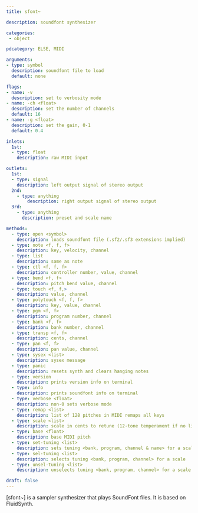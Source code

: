```yaml
---
title: sfont~

description: soundfont synthesizer

categories:
 - object

pdcategory: ELSE, MIDI

arguments:
- type: symbol
  description: soundfont file to load
  default: none

flags:
- name: -v
  description: set to verbosity mode
- name: -ch <float>
  description: set the number of channels
  default: 16
- name: -g <float>
  description: set the gain, 0-1
  default: 0.4

inlets:
  1st:
  - type: float
    description: raw MIDI input

outlets:
  1st:
  - type: signal
    description: left output signal of stereo output
  2nd:
    - type: anything
        description: right output signal of stereo output
  3rd:
    - type: anything
      description: preset and scale name

methods:
  - type: open <symbol>
    description: loads soundfont file (.sf2/.sf3 extensions implied)
  - type: note <f, f, f>
    description: key, velocity, channel
  - type: list
    description: same as note
  - type: ctl <f, f, f>
    description: controller number, value, channel
  - type: bend <f, f>
    description: pitch bend value, channel
  - type: touch <f, f,>
    description: value, channel
  - type: polytouch <f, f, f>
    description: key, value, channel
  - type: pgm <f, f>
    description: program number, channel
  - type: bank <f, f>
    description: bank number, channel
  - type: transp <f, f>
    description: cents, channel
  - type: pan <f, f>
    description: pan value, channel
  - type: sysex <list>
    description: sysex message
  - type: panic
    description: resets synth and clears hanging notes
  - type: version
    description: prints version info on terminal
  - type: info
    description: prints soundfont info on terminal
  - type: verbose <float>
    description: non-0 sets verbose mode
  - type: remap <list>
    description: list of 128 pitches in MIDI remaps all keys
  - type: scale <list>
    description: scale in cents to retune (12-tone temperament if no list)
  - type: base <float>
    description: base MIDI pitch
  - type: set-tuning <list>
    description: sets tuning <bank, program, channel & name> for a scale
  - type: sel-tuning <list>
    description: selects tuning <bank, program, channel> for a scale
  - type: unsel-tuning <list>
    description: unselects tuning <bank, program, channel> for a scale

draft: false
---
```


[sfont~] is a sampler synthesizer that plays SoundFont files. It is based on FluidSynth.
